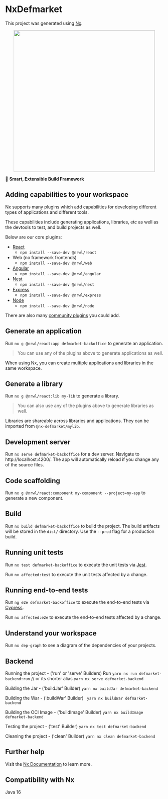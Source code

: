 # NxDefmarket

This project was generated using [Nx](https://nx.dev).

<p style="text-align: center;"><img src="https://raw.githubusercontent.com/nrwl/nx/master/images/nx-logo.png" width="450"></p>

🔎 **Smart, Extensible Build Framework**

## Adding capabilities to your workspace

Nx supports many plugins which add capabilities for developing different types of applications and different tools.

These capabilities include generating applications, libraries, etc as well as the devtools to test, and build projects as well.

Below are our core plugins:

- [React](https://reactjs.org)
  - `npm install --save-dev @nrwl/react`
- Web (no framework frontends)
  - `npm install --save-dev @nrwl/web`
- [Angular](https://angular.io)
  - `npm install --save-dev @nrwl/angular`
- [Nest](https://nestjs.com)
  - `npm install --save-dev @nrwl/nest`
- [Express](https://expressjs.com)
  - `npm install --save-dev @nrwl/express`
- [Node](https://nodejs.org)
  - `npm install --save-dev @nrwl/node`

There are also many [community plugins](https://nx.dev/nx-community) you could add.

## Generate an application

Run `nx g @nrwl/react:app defmarket-backoffice` to generate an application.

> You can use any of the plugins above to generate applications as well.

When using Nx, you can create multiple applications and libraries in the same workspace.

## Generate a library

Run `nx g @nrwl/react:lib my-lib` to generate a library.

> You can also use any of the plugins above to generate libraries as well.

Libraries are shareable across libraries and applications. They can be imported from `@nx-defmarket/mylib`.

## Development server

Run `nx serve defmarket-backoffice` for a dev server. Navigate to http://localhost:4200/. The app will automatically reload if you change any of the source files.

## Code scaffolding

Run `nx g @nrwl/react:component my-component --project=my-app` to generate a new component.

## Build

Run `nx build defmarket-backoffice` to build the project. The build artifacts will be stored in the `dist/` directory. Use the `--prod` flag for a production build.

## Running unit tests

Run `nx test defmarket-backoffice` to execute the unit tests via [Jest](https://jestjs.io).

Run `nx affected:test` to execute the unit tests affected by a change.

## Running end-to-end tests

Run `ng e2e defmarket-backoffice` to execute the end-to-end tests via [Cypress](https://www.cypress.io).

Run `nx affected:e2e` to execute the end-to-end tests affected by a change.

## Understand your workspace

Run `nx dep-graph` to see a diagram of the dependencies of your projects.

## Backend

Running the project - ('run' or 'serve' Builders)
Run `yarn nx run defmarket-backend:run`
// or its shorter alias
`yarn nx serve defmarket-backend`

Building the Jar - ('buildJar' Builder)
`yarn nx buildJar defmarket-backend`

Building the War - ('buildWar' Builder)
` yarn nx buildWar defmarket-backend`

Building the OCI Image - ('buildImage' Builder)
`yarn nx buildImage defmarket-backend`

Testing the project - ('test' Builder)
`yarn nx test defmarket-backend`

Cleaning the project - ('clean' Builder)
`yarn nx clean defmarket-backend`

## Further help

Visit the [Nx Documentation](https://nx.dev) to learn more.

## Compatibility with Nx

Java 16
